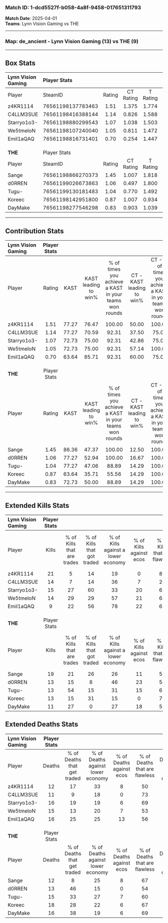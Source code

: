 ### Match ID: 1-dcd5527f-b058-4a8f-9458-017651311793  
**Match Date**: 2025-04-01  
**Teams**: Lynn Vision Gaming vs THE  

---  

### **Map**: de_ancient - Lynn Vision Gaming (13) vs THE (9)  
---  

## Box Stats  

| **Lynn Vision Gaming** | Player Stats      |        |           |          |       |       |       |         |        |      |     |
| :- | :- | :-: | :-: | :-: | :-: | :-: | :-: | :-: | :-: | :-: | :-: |
| Player                 | SteamID           | Rating | CT Rating | T Rating | KAST  |  ADR  | Kills | Assists | Deaths | K/D  | HS% |
| z4KR1114               | 76561198137783463 |  1.51  |   1.375   |  1.774   | 77.27 | 101.7 |  21   |    5    |   12   | 1.75 | 47  |
| C4LLM3SUE              | 76561198416388144 |  1.14  |   0.826   |  1.588   | 77.27 | 63.9  |  14   |    6    |   11   | 1.27 | 42  |
| Starryo1o3-            | 76561198880299543 |  1.07  |   1.038   |  1.503   | 72.73 | 78.5  |  15   |    5    |   16   | 0.94 | 46  |
| We5tmeloN              | 76561198107240040 |  1.05  |   0.811   |  1.472   | 72.73 | 75.7  |  14   |    7    |   15   | 0.93 | 28  |
| Emil1aQAQ              | 76561198816731401 |  0.70  |   0.254   |  1.447   | 63.64 | 51.6  |   9   |    9    |   16   | 0.56 | 66  |
|                        |                   |        |           |          |       |       |       |         |        |      |     |
|                        |                   |        |           |          |       |       |       |         |        |      |     |
|                        |                   |        |           |          |       |       |       |         |        |      |     |
| **THE**                | Player Stats      |        |           |          |       |       |       |         |        |      |     |
| Player                 | SteamID           | Rating | CT Rating | T Rating | KAST  |  ADR  | Kills | Assists | Deaths | K/D  | HS% |
| Sange                  | 76561198866270373 |  1.45  |   1.007   |  1.818   | 86.36 | 87.8  |  19   |    4    |   12   | 1.58 | 57  |
| d0RREN                 | 76561199026673863 |  1.06  |   0.497   |  1.800   | 77.27 | 65.6  |  13   |    6    |   13   | 1.00 | 46  |
| Tugu-                  | 76561199130181483 |  1.04  |   0.770   |  1.492   | 77.27 | 70.9  |  13   |    8    |   15   | 0.87 | 92  |
| Koreec                 | 76561198142951800 |  0.87  |   1.007   |  0.934   | 63.64 | 73.1  |  13   |    7    |   18   | 0.72 | 69  |
| DayMake                | 76561198277546298 |  0.83  |   0.903   |  1.039   | 72.73 | 48.1  |  11   |    9    |   16   | 0.69 |  9  |
---  

## Contribution Stats  

| **Lynn Vision Gaming** | Player Stats |       |                      |                                                        |                           |                                                             |                          |                                                            |
| :- | :-: | :-: | :-: | :-: | :-: | :-: | :-: | :-: |
| Player                 |    Rating    | KAST  | KAST leading to win% | % of times you achieve a KAST in your teams won rounds | CT - KAST leading to win% | CT - % of times you achieve a KAST in your teams won rounds | T - KAST leading to win% | T - % of times you achieve a KAST in your teams won rounds |
| z4KR1114               |     1.51     | 77.27 |        76.47         |                         100.00                         |           50.00           |                           100.00                            |          100.00          |                           100.00                           |
| C4LLM3SUE              |     1.14     | 77.27 |        70.59         |                         92.31                          |           37.50           |                            75.00                            |          100.00          |                           100.00                           |
| Starryo1o3-            |     1.07     | 72.73 |        75.00         |                         92.31                          |           42.86           |                            75.00                            |          100.00          |                           100.00                           |
| We5tmeloN              |     1.05     | 72.73 |        75.00         |                         92.31                          |           57.14           |                           100.00                            |          88.89           |                           88.89                            |
| Emil1aQAQ              |     0.70     | 63.64 |        85.71         |                         92.31                          |           60.00           |                            75.00                            |          100.00          |                           100.00                           |
|                        |              |       |                      |                                                        |                           |                                                             |                          |                                                            |
|                        |              |       |                      |                                                        |                           |                                                             |                          |                                                            |
|                        |              |       |                      |                                                        |                           |                                                             |                          |                                                            |
| **THE**                | Player Stats |       |                      |                                                        |                           |                                                             |                          |                                                            |
| Player                 |    Rating    | KAST  | KAST leading to win% | % of times you achieve a KAST in your teams won rounds | CT - KAST leading to win% | CT - % of times you achieve a KAST in your teams won rounds | T - KAST leading to win% | T - % of times you achieve a KAST in your teams won rounds |
| Sange                  |     1.45     | 86.36 |        47.37         |                         100.00                         |           12.50           |                           100.00                            |          72.73           |                           100.00                           |
| d0RREN                 |     1.06     | 77.27 |        52.94         |                         100.00                         |           16.67           |                           100.00                            |          72.73           |                           100.00                           |
| Tugu-                  |     1.04     | 77.27 |        47.06         |                         88.89                          |           14.29           |                           100.00                            |          70.00           |                           87.50                            |
| Koreec                 |     0.87     | 63.64 |        35.71         |                         55.56                          |           14.29           |                           100.00                            |          57.14           |                           50.00                            |
| DayMake                |     0.83     | 72.73 |        50.00         |                         88.89                          |           14.29           |                           100.00                            |          77.78           |                           87.50                            |
---  

## Extended Kills Stats  

| **Lynn Vision Gaming** | Player Stats |                            |                            |                                    |                         |                              |                                 |                                       |                    |           |
| :- | :-: | :-: | :-: | :-: | :-: | :-: | :-: | :-: | :-: | :-: |
| Player                 |    Kills     | % of Kills that are trades | % of Kills that got traded | % of Kills against a lower economy | % of Kills against ecos | % of Kills that are flawless | % of Kills that are close duels | % of Kills that are assisted by flash | Pistol Round Kills | AWP Kills |
| z4KR1114               |      21      |             5              |             14             |                 19                 |            0            |              81              |                0                |                   5                   |         7          |     2     |
| C4LLM3SUE              |      14      |             7              |             14             |                 36                 |            7            |              29              |               29                |                   0                   |         0          |     0     |
| Starryo1o3-            |      15      |             27             |             60             |                 33                 |           20            |              67              |                7                |                   7                   |         0          |     2     |
| We5tmeloN              |      14      |             29             |             29             |                 57                 |           21            |              64              |               14                |                  14                   |         0          |     0     |
| Emil1aQAQ              |      9       |             22             |             56             |                 78                 |           22            |              67              |                0                |                   0                   |         0          |     1     |
|                        |              |                            |                            |                                    |                         |                              |                                 |                                       |                    |           |
|                        |              |                            |                            |                                    |                         |                              |                                 |                                       |                    |           |
|                        |              |                            |                            |                                    |                         |                              |                                 |                                       |                    |           |
| **THE**                | Player Stats |                            |                            |                                    |                         |                              |                                 |                                       |                    |           |
| Player                 |    Kills     | % of Kills that are trades | % of Kills that got traded | % of Kills against a lower economy | % of Kills against ecos | % of Kills that are flawless | % of Kills that are close duels | % of Kills that are assisted by flash | Pistol Round Kills | AWP Kills |
| Sange                  |      19      |             21             |             26             |                 26                 |           11            |              53              |               16                |                   0                   |         0          |     1     |
| d0RREN                 |      13      |             15             |             8              |                 46                 |           23            |              54              |                8                |                  15                   |         0          |     0     |
| Tugu-                  |      13      |             54             |             15             |                 31                 |           15            |              62              |                0                |                  15                   |         0          |     0     |
| Koreec                 |      13      |             15             |             31             |                 15                 |            0            |              77              |                0                |                   8                   |         0          |     4     |
| DayMake                |      11      |             27             |             0              |                 27                 |           18            |              55              |                0                |                   0                   |         5          |     2     |
## Extended Deaths Stats  

| **Lynn Vision Gaming** | Player Stats |                             |                                   |                          |                               |                            |                           |               |
| :- | :-: | :-: | :-: | :-: | :-: | :-: | :-: | :-: |
| Player                 |    Deaths    | % of Deaths that get traded | % of Deaths against lower economy | % of Deaths against ecos | % of Deaths that are flawless | % of Deaths that are close | % of Deaths while blinded | Deaths to AWP |
| z4KR1114               |      12      |             17              |                33                 |            8             |              50               |             8              |             8             |       0       |
| C4LLM3SUE              |      11      |              9              |                18                 |            0             |              73               |             9              |             0             |       2       |
| Starryo1o3-            |      16      |             19              |                19                 |            6             |              69               |             0              |            19             |       2       |
| We5tmeloN              |      15      |             13              |                20                 |            7             |              53               |             0              |             7             |       1       |
| Emil1aQAQ              |      16      |             25              |                25                 |            13            |              56               |             13             |             0             |       0       |
|                        |              |                             |                                   |                          |                               |                            |                           |               |
|                        |              |                             |                                   |                          |                               |                            |                           |               |
|                        |              |                             |                                   |                          |                               |                            |                           |               |
| **THE**                | Player Stats |                             |                                   |                          |                               |                            |                           |               |
| Player                 |    Deaths    | % of Deaths that get traded | % of Deaths against lower economy | % of Deaths against ecos | % of Deaths that are flawless | % of Deaths that are close | % of Deaths while blinded | Deaths to AWP |
| Sange                  |      12      |              8              |                25                 |            8             |              67               |             8              |             0             |       0       |
| d0RREN                 |      13      |             46              |                15                 |            0             |              54               |             23             |             0             |       1       |
| Tugu-                  |      15      |             33              |                27                 |            7             |              60               |             0              |            20             |       1       |
| Koreec                 |      18      |             28              |                22                 |            6             |              67               |             11             |             0             |       2       |
| DayMake                |      16      |             38              |                19                 |            6             |              69               |             6              |             6             |       3       |
